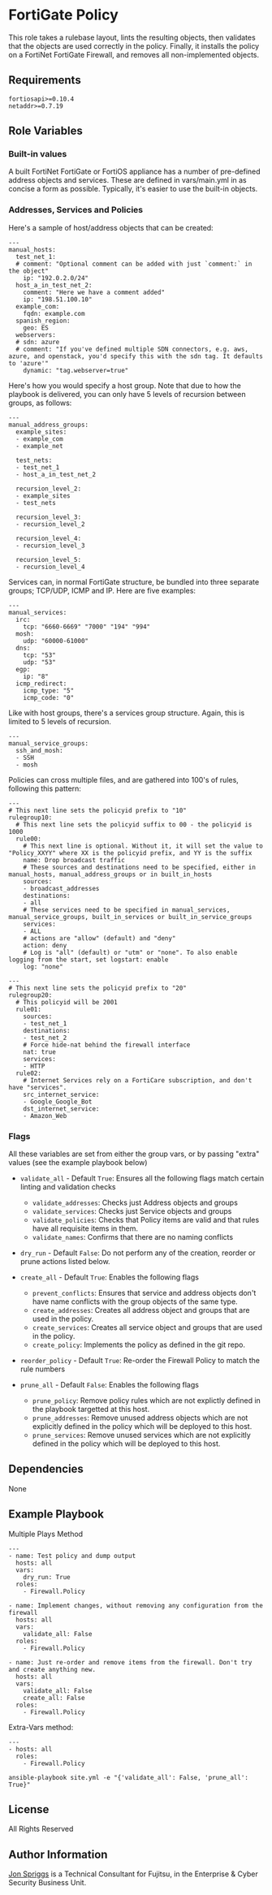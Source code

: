 FortiGate Policy
================

This role takes a rulebase layout, lints the resulting objects, then validates that the objects are used correctly in the 
policy. Finally, it installs the policy on a FortiNet FortiGate Firewall, and removes all non-implemented objects.

Requirements
------------

    fortiosapi>=0.10.4
    netaddr>=0.7.19

Role Variables
--------------
### Built-in values
A built FortiNet FortiGate or FortiOS appliance has a number of pre-defined address objects and services. These are defined in vars/main.yml in as concise a
form as possible. Typically, it's easier to use the built-in objects.

### Addresses, Services and Policies

Here's a sample of host/address objects that can be created:

    ---
    manual_hosts:
      test_net_1:
      # comment: "Optional comment can be added with just `comment:` in the object"
        ip: "192.0.2.0/24"
      host_a_in_test_net_2:
        comment: "Here we have a comment added"
        ip: "198.51.100.10"
      example_com:
        fqdn: example.com
      spanish_region:
        geo: ES
      webservers:
      # sdn: azure
      # comment: "If you've defined multiple SDN connectors, e.g. aws, azure, and openstack, you'd specify this with the sdn tag. It defaults to 'azure'"
        dynamic: "tag.webserver=true"

Here's how you would specify a host group. Note that due to how the playbook is delivered, you can only have 5 levels of recursion between groups, as follows:

    ---
    manual_address_groups:
      example_sites:
      - example_com
      - example_net
      
      test_nets:
      - test_net_1
      - host_a_in_test_net_2
      
      recursion_level_2:
      - example_sites
      - test_nets
      
      recursion_level_3:
      - recursion_level_2
      
      recursion_level_4:
      - recursion_level_3
      
      recursion_level_5:
      - recursion_level_4

Services can, in normal FortiGate structure, be bundled into three separate groups; TCP/UDP, ICMP and IP. Here are five examples:

    ---
    manual_services:
      irc:
        tcp: "6660-6669" "7000" "194" "994"
      mosh:
        udp: "60000-61000"
      dns:
        tcp: "53"
        udp: "53"
      egp:
        ip: "8"
      icmp_redirect:
        icmp_type: "5"
        icmp_code: "0"

Like with host groups, there's a services group structure. Again, this is limited to 5 levels of recursion.

    ---
    manual_service_groups:
      ssh_and_mosh:
      - SSH
      - mosh

Policies can cross multiple files, and are gathered into 100's of rules, following this pattern:

    ---
    # This next line sets the policyid prefix to "10"
    rulegroup10:
      # This next line sets the policyid suffix to 00 - the policyid is 1000
      rule00:
        # This next line is optional. Without it, it will set the value to "Policy_XXYY" where XX is the policyid prefix, and YY is the suffix
        name: Drop broadcast traffic
        # These sources and destinations need to be specified, either in manual_hosts, manual_address_groups or in built_in_hosts
        sources:
        - broadcast_addresses
        destinations:
        - all
        # These services need to be specified in manual_services, manual_service_groups, built_in_services or built_in_service_groups
        services:
        - ALL
        # actions are "allow" (default) and "deny"
        action: deny
        # Log is "all" (default) or "utm" or "none". To also enable logging from the start, set logstart: enable
        log: "none"
    
    ---
    # This next line sets the policyid prefix to "20"
    rulegroup20:
      # This policyid will be 2001
      rule01:
        sources:
        - test_net_1
        destinations:
        - test_net_2
        # Force hide-nat behind the firewall interface
        nat: true
        services:
        - HTTP
      rule02:
        # Internet Services rely on a FortiCare subscription, and don't have "services".
        src_internet_service:
        - Google_Google_Bot
        dst_internet_service:
        - Amazon_Web

### Flags

All these variables are set from either the group vars, or by passing "extra" values (see the example playbook below)

* `validate_all` - Default `True`: Ensures all the following flags match
certain linting and validation checks
  * `validate_addresses`: Checks just Address objects and groups
  * `validate_services`: Checks just Service objects and groups
  * `validate_policies`: Checks that Policy items are valid and that
rules have all requisite items in them.
  * `validate_names`: Confirms that there are no naming conflicts

* `dry_run` - Default `False`: Do not perform any of the creation, reorder or prune actions listed below.

* `create_all` - Default `True`: Enables the following flags
  * `prevent_conflicts`: Ensures that service and address objects don't
have name conflicts with the group objects of the same type.
  * `create_addresses`: Creates all address object and groups that are
used in the policy.
  * `create_services`: Creates all service object and groups that are
used in the policy.
  * `create_policy`: Implements the policy as defined in the git repo.

* `reorder_policy` - Default `True`: Re-order the Firewall Policy to match the rule numbers

* `prune_all` - Default `False`: Enables the following flags
  * `prune_policy`: Remove policy rules which are not explictly defined in the playbook targetted at this host.
  * `prune_addresses`: Remove unused address objects which are not explicitly defined in the policy which will be deployed to this host.
  * `prune_services`: Remove unused services which are not explicitly defined in the policy which will be deployed to this host.

Dependencies
------------

None

Example Playbook
----------------

Multiple Plays Method

    ---
    - name: Test policy and dump output
      hosts: all
      vars:
        dry_run: True
      roles:
        - Firewall.Policy

    - name: Implement changes, without removing any configuration from the firewall
      hosts: all
      vars:
        validate_all: False
      roles:
        - Firewall.Policy

    - name: Just re-order and remove items from the firewall. Don't try and create anything new.
      hosts: all
      vars:
        validate_all: False
        create_all: False
      roles:
        - Firewall.Policy

Extra-Vars method:

    ---
    - hosts: all
      roles:
        - Firewall.Policy

`ansible-playbook site.yml -e "{'validate_all': False, 'prune_all': True}"`

License
-------

All Rights Reserved

Author Information
------------------

[Jon Spriggs](mailto:jon.spriggs@uk.fujitsu.com) is a Technical Consultant for Fujitsu, in the Enterprise & Cyber Security Business Unit.
